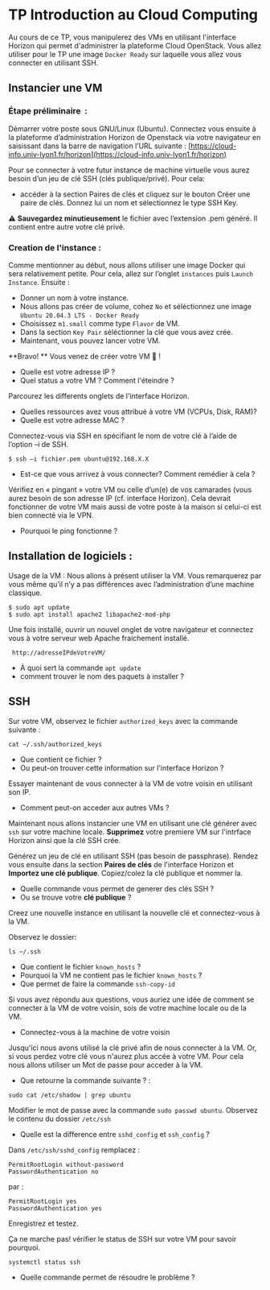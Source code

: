 # TP Introduction au Cloud Computing
Au cours de ce TP, vous manipulerez des VMs en utilisant l'interface Horizon qui permet d'administrer la plateforme Cloud OpenStack. Vous allez utiliser pour le TP une image `Docker Ready` sur laquelle vous allez vous connecter en utilisant SSH.

## Instancier une VM 

### Étape préliminaire  : 
Démarrer votre poste sous GNU/Linux (Ubuntu). Connectez vous ensuite à la plateforme d’administration Horizon de Openstack via votre navigateur en saisissant dans la barre de navigation l’URL suivante : [https://cloud-info.univ-lyon1.fr/horizon](https://cloud-info.univ-lyon1.fr/horizon)

Pour se connecter à votre futur instance de machine virtuelle vous aurez besoin d’un jeu de clé SSH (clés publique/privé). Pour cela: 

* accéder à la section  Paires de clés  et cliquez sur le bouton Créer une paire de clés. Donnez lui un nom et sélectionnez le type SSH Key.

:warning: **Sauvegardez minutieusement** le fichier avec l’extension .pem généré. Il contient entre autre votre clé privé.


### Creation de l'instance :

Comme mentionner au début, nous allons utiliser une image Docker qui sera relativement petite. Pour cela, allez sur l’onglet `instances` puis `Launch Instance`. Ensuite : 
* Donner un nom à votre instance.
* Nous allons pas créer de volume, cohez `No` et séléctionnez une image `Ubuntu 20.04.3 LTS - Docker Ready`
* Choisissez `m1.small` comme type `Flavor` de VM.
* Dans la section `Key Pair` séléctionner la clé que vous avez crée.
* Maintenant, vous pouvez lancer  votre VM.

**Bravo! ** Vous venez de créer votre VM :clap: !

* Quelle est votre adresse IP ?
* Quel status a votre VM ? Comment l'éteindre ?

Parcourez les differents onglets de l'interface Horizon.
* Quelles ressources avez vous attribué à votre VM (VCPUs, Disk, RAM)?
* Quelle est votre adresse MAC ?

Connectez-vous via SSH en spécifiant le nom de votre clé à l’aide de l’option –i de SSH. 

```
$ ssh –i fichier.pem ubuntu@192.168.X.X 
```
* Est-ce que vous arrivez à vous connecter? Comment remédier à cela ?

Vérifiez en « pingant »  votre VM ou celle d’un(e) de vos camarades (vous aurez besoin de son adresse IP (cf. interface Horizon). Cela devrait fonctionner de  votre VM mais aussi de votre poste à  la maison si celui-ci est bien connecté via le VPN.
* Pourquoi le ping fonctionne ?

##  Installation de logiciels : 
Usage de la VM : Nous allons à présent utiliser la VM. Vous remarquerez par vous même qu’il n’y a pas différences avec l’administration d’une machine classique. 
```
$ sudo apt update
$ sudo apt install apache2 libapache2-mod-php
```
Une fois installé, ouvrir un nouvel onglet de votre navigateur et connectez vous à votre serveur web Apache fraichement installé. 
```
 http://adresseIPdeVotreVM/
```
* À quoi sert la commande `apt update`
* comment trouver le nom des paquets à installer ?

## SSH 
Sur votre VM, observez le fichier `authorized_keys` avec la commande suivante : 
```
cat ~/.ssh/authorized_keys
```
* Que contient ce fichier ? 
* Ou peut-on trouver cette information sur l'interface Horizon ?

Essayer maintenant de vous connecter à la VM de votre voisin en utilisant son IP. 
* Comment peut-on acceder aux autres VMs ?

Maintenant nous allons instancier une VM en utilisant une clé générer avec `ssh` sur votre machine locale. **Supprimez** votre premiere VM sur l'intrface Horizon ainsi que la clé SSH crée.


Générez un jeu de clé en utilisant SSH (pas besoin de passphrase). Rendez vous ensuite dans la section **Paires de clés** de l'interface Horizon et **Importez une clé publique**.   Copiez/colez la clé publique  et nommer la. 
* Quelle commande vous permet de generer des clés SSH ?
* Ou se trouve votre **clé publique** ?

Creez une nouvelle instance en utilisant la nouvelle clé et connectez-vous à la VM.

Observez le dossier: 
```
ls ~/.ssh
```
* Que contient le fichier `known_hosts` ?
* Pourquoi la VM ne contient pas le fichier `known_hosts` ?
* Que permet de faire la commande `ssh-copy-id`

Si vous avez répondu aux questions, vous auriez une idée de comment se connecter à la VM de votre voisin, sois de votre machine locale ou de la VM.
* Connectez-vous à la machine de votre voisin

Jusqu'ici nous avons utilisé la clé privé afin de nous connecter à la VM. Or, si vous perdez votre clé vous n'aurez plus accée à votre VM. Pour cela nous allons utiliser un Mot de passe pour acceder à la VM.
* Que retourne la commande suivante ? : 
``` 
sudo cat /etc/shadow | grep ubuntu
```
Modifier le mot de passe avec la commande `sudo passwd ubuntu`.
Observez le contenu du dossier `/etc/ssh`

* Quelle est la difference entre `sshd_config` et `ssh_config` ?

Dans `/etc/ssh/sshd_config` remplacez :
```
PermitRootLogin without-password
PasswordAuthentication no
```
par :
```
PermitRootLogin yes
PasswordAuthentication yes
```
Enregistrez et testez.

Ça ne marche pas! vérifier le status de SSH sur votre VM pour savoir pourquoi.
```
systemctl status ssh
```
* Quelle commande permet de résoudre le problème ?
